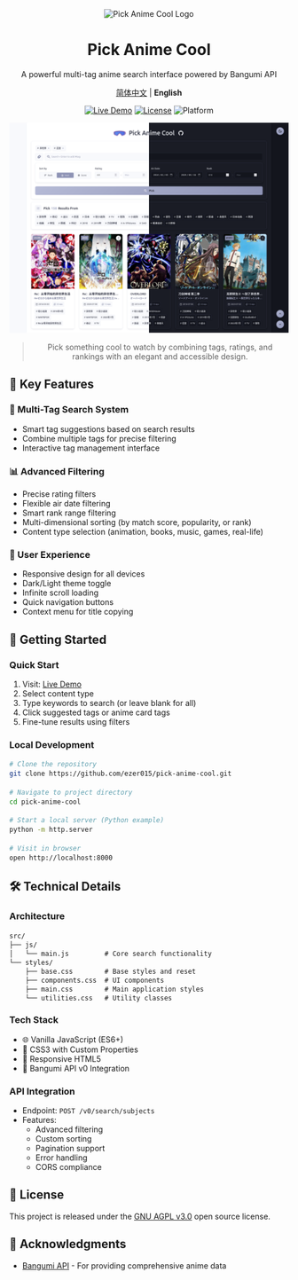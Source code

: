 <div align="center">

<img src="../favicon.ico" alt="Pick Anime Cool Logo" width="64" height="64">

# Pick Anime Cool

  A powerful multi-tag anime search interface powered by Bangumi API

[简体中文](../README.md) | **English**

[![Live Demo](https://img.shields.io/badge/Try%20It-Live%20Demo-4285f4?style=for-the-badge&logo=github)](https://ezer015.github.io/pick-anime-cool/)
[![License](https://img.shields.io/badge/License-AGPL--3.0-43a047?style=for-the-badge&logo=gnu)](../LICENSE)
![Platform](https://img.shields.io/badge/Platform-Web-FF7139?style=for-the-badge&logo=firefox-browser)

![Pick Anime Cool Screenshot](./images/theme_comparison.png)

> Pick something cool to watch by combining tags, ratings, and rankings with an elegant and accessible design.

</div>

## 🌟 Key Features

### 🎯 Multi-Tag Search System

- Smart tag suggestions based on search results
- Combine multiple tags for precise filtering
- Interactive tag management interface

### 📊 Advanced Filtering

- Precise rating filters
- Flexible air date filtering
- Smart rank range filtering
- Multi-dimensional sorting (by match score, popularity, or rank)
- Content type selection (animation, books, music, games, real-life)

### 🎨 User Experience

- Responsive design for all devices
- Dark/Light theme toggle
- Infinite scroll loading
- Quick navigation buttons
- Context menu for title copying

## 🚀 Getting Started

### Quick Start

1. Visit: [Live Demo](https://ezer015.github.io/pick-anime-cool/)
2. Select content type
3. Type keywords to search (or leave blank for all)
4. Click suggested tags or anime card tags
5. Fine-tune results using filters

### Local Development

```bash
# Clone the repository
git clone https://github.com/ezer015/pick-anime-cool.git

# Navigate to project directory
cd pick-anime-cool

# Start a local server (Python example)
python -m http.server

# Visit in browser
open http://localhost:8000
```

## 🛠️ Technical Details

### Architecture

```
src/
├── js/
│   └── main.js         # Core search functionality
└── styles/
    ├── base.css        # Base styles and reset
    ├── components.css  # UI components
    ├── main.css        # Main application styles
    └── utilities.css   # Utility classes
```

### Tech Stack

- 🌐 Vanilla JavaScript (ES6+)
- 🎨 CSS3 with Custom Properties
- 📱 Responsive HTML5
- 🔌 Bangumi API v0 Integration

### API Integration

- Endpoint: `POST /v0/search/subjects`
- Features:
  - Advanced filtering
  - Custom sorting
  - Pagination support
  - Error handling
  - CORS compliance

## 📄 License

This project is released under the [GNU AGPL v3.0](../LICENSE) open source license.

## 🙏 Acknowledgments

- [Bangumi API](https://bangumi.github.io/api/) - For providing comprehensive anime data
